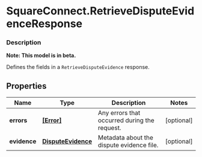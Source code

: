 # SquareConnect.RetrieveDisputeEvidenceResponse

### Description
**Note: This model is in beta.**

Defines the fields in a `RetrieveDisputeEvidence` response.

## Properties
Name | Type | Description | Notes
------------ | ------------- | ------------- | -------------
**errors** | [**[Error]**](Error.md) | Any errors that occurred during the request. | [optional] 
**evidence** | [**DisputeEvidence**](DisputeEvidence.md) | Metadata about the dispute evidence file. | [optional] 


